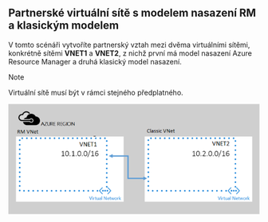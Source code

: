 ## <a name="peering-virtual-networks-from-rm-to-classic"></a>Partnerské virtuální sítě s modelem nasazení RM a klasickým modelem
V tomto scénáři vytvoříte partnerský vztah mezi dvěma virtuálními sítěmi, konkrétně sítěmi **VNET1** a **VNET2**, z nichž první má model nasazení Azure Resource Manager a druhá klasický model nasazení.

> [!NOTE]
> Virtuální sítě musí být v rámci stejného předplatného.
> 
> 

![scénář nasazení asm – arm](./media/virtual-networks-create-vnetpeering-scenario-asmtoarm-include/figure01.PNG)



<!--HONumber=Nov16_HO2-->


